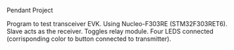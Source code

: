 Pendant Project

Program to test transceiver EVK. Using Nucleo-F303RE (STM32F303RET6). Slave acts as the receiver. 
Toggles relay module. Four LEDS connected (corrisponding color to button connected to transmitter).
